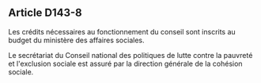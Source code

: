 ## Article D143-8


Les crédits nécessaires au fonctionnement du conseil sont inscrits au budget du ministère des affaires
sociales.

Le secrétariat du Conseil national des politiques de lutte contre la pauvreté et l'exclusion sociale est assuré
par la direction générale de la cohésion sociale.


